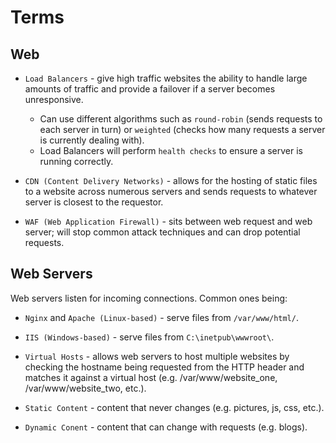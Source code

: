 # Terms

## Web

- `Load Balancers` - give high traffic websites the ability to handle large amounts of traffic and provide a failover if a server becomes unresponsive.

  - Can use different algorithms such as `round-robin` (sends requests to each server in turn) or `weighted` (checks how many requests a server is currently dealing with).
  - Load Balancers will perform `health checks` to ensure a server is running correctly.

- `CDN (Content Delivery Networks)` - allows for the hosting of static files to a website across numerous servers and sends requests to whatever server is closest to the requestor.

- `WAF (Web Application Firewall)` - sits between web request and web server; will stop common attack techniques and can drop potential requests.

## Web Servers

Web servers listen for incoming connections. Common ones being:

- `Nginx` and `Apache (Linux-based)` - serve files from `/var/www/html/`.
- `IIS (Windows-based)` - serve files from `C:\inetpub\wwwroot\`.

- `Virtual Hosts` - allows web servers to host multiple websites by checking the hostname being requested from the HTTP header and matches it against a virtual host (e.g. /var/www/website_one, /var/www/website_two, etc.).

- `Static Content` - content that never changes (e.g. pictures, js, css, etc.).
- `Dynamic Conent` - content that can change with requests (e.g. blogs).
